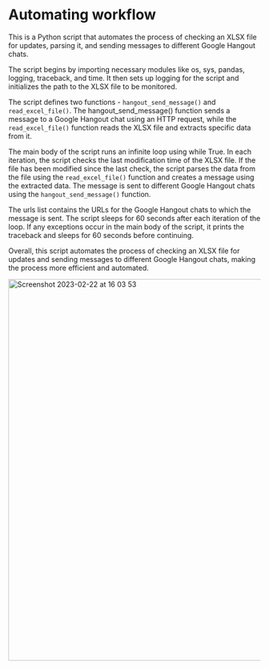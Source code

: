 # Automating workflow

This is a Python script that automates the process of checking an XLSX file for updates, parsing it, and sending messages to different Google Hangout chats.

The script begins by importing necessary modules like os, sys, pandas, logging, traceback, and time. It then sets up logging for the script and initializes the path to the XLSX file to be monitored.

The script defines two functions - `hangout_send_message()` and `read_excel_file()`. The hangout_send_message() function sends a message to a Google Hangout chat using an HTTP request, while the `read_excel_file()` function reads the XLSX file and extracts specific data from it.

The main body of the script runs an infinite loop using while True. In each iteration, the script checks the last modification time of the XLSX file. If the file has been modified since the last check, the script parses the data from the file using the `read_excel_file()` function and creates a message using the extracted data. The message is sent to different Google Hangout chats using the `hangout_send_message()` function.

The urls list contains the URLs for the Google Hangout chats to which the message is sent. The script sleeps for 60 seconds after each iteration of the loop. If any exceptions occur in the main body of the script, it prints the traceback and sleeps for 60 seconds before continuing.

Overall, this script automates the process of checking an XLSX file for updates and sending messages to different Google Hangout chats, making the process more efficient and automated.

<img width="762" alt="Screenshot 2023-02-22 at 16 03 53" src="https://user-images.githubusercontent.com/74664634/220784048-738d7f20-9bc6-4d60-b1ce-189ce5051367.png">
